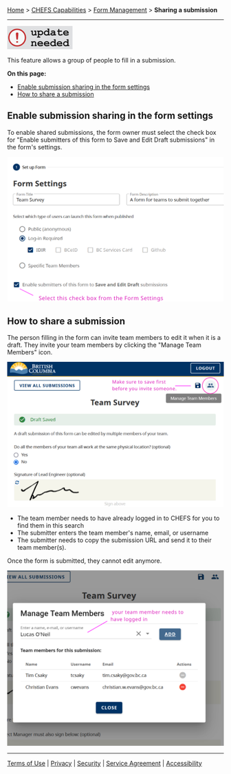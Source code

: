 [Home](index) > [CHEFS Capabilities](CHEFS-Capabilities) > [Form Management](Form-Management) > **Sharing a submission**
***

![image](images/update_needed.png)


This feature allows a group of people to fill in a submission.

**On this page:**
* [Enable submission sharing in the form settings](#Enable-submission-sharing-in-the-form-settings)
* [How to share a submission](#How-to-share-a-submission)

## Enable submission sharing in the form settings
To enable shared submissions, the form owner must select the check box for "Enable submitters of this form to Save and Edit Draft submissions" in the form's settings.

![Enable Submission Sharing in the Form Settings](images/sub-group_settings.png)

## How to share a submission

The person filling in the form can invite team members to edit it when it is a draft. They invite your team members by clicking the "Manage Team Members" icon.

![Add Team Member to your Submission](images/sub-group_manage.png)

* The team member needs to have already logged in to CHEFS for you to find them in this search
* The submitter enters the team member's name, email, or username
* The submitter needs to copy the submission URL and send it to their team member(s).

Once the form is submitted, they cannot edit anymore.  

![Add Team Member to your Submission](images/sub-group_manage-2.png)

***
[Terms of Use](Terms-of-Use) | [Privacy](Privacy) | [Security](Security) | [Service Agreement](Service-Agreement) | [Accessibility](Accessibility)